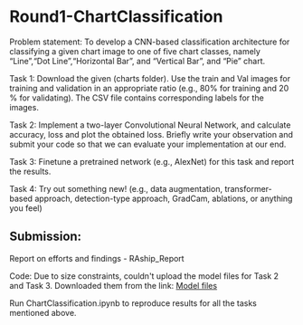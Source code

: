 # Round1-ChartClassification

Problem statement: To develop a CNN-based classification architecture for classifying a given chart image to one of five chart classes, namely “Line”,“Dot Line”,“Horizontal Bar”, and “Vertical Bar”, and “Pie” chart.

Task 1: Download the given (charts folder). Use the train and Val images for training and validation in an appropriate ratio (e.g., 80% for training and 20 % for validating). The CSV file contains corresponding labels for the images.

Task 2: Implement a two-layer Convolutional Neural Network, and calculate accuracy, loss and plot the obtained loss. Briefly write your observation and submit your code so that we can evaluate your implementation at our end.

Task 3: Finetune a pretrained network (e.g., AlexNet) for this task and report the results.

Task 4: Try out something new! (e.g., data augmentation, transformer-based approach, detection-type approach, GradCam, ablations, or anything you feel)

## Submission:
Report on efforts and findings - RAship_Report

Code:
Due to size constraints, couldn't upload the model files for Task 2 and Task 3. Downloaded them from the link: [Model files](https://drive.google.com/drive/folders/1dboictJSGAbb7X5R2IAAzUx77aw7kQdW?usp=sharing)

Run ChartClassification.ipynb to reproduce results for all the tasks mentioned above.
